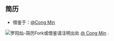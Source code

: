 ## 简历

* 借鉴于：[@Cong Min](http://resume.congm.in)

![罗阳灿-简历](https://raw.githubusercontent.com/mcc108/resume/master/resume.png)Fork或借鉴请注明出处 [@ Cong Min](https://congm.in) . 